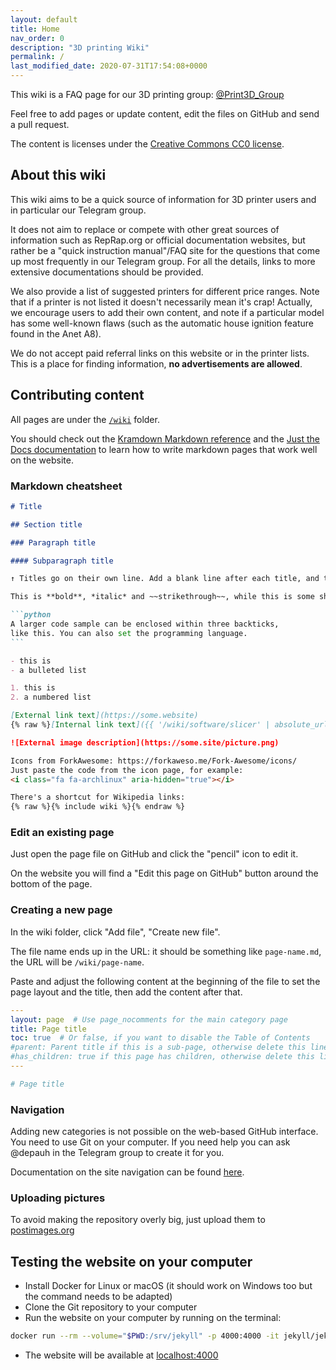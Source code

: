 ```yaml
---
layout: default
title: Home
nav_order: 0
description: "3D printing Wiki"
permalink: /
last_modified_date: 2020-07-31T17:54:08+0000
---
```


This wiki is a FAQ page for our 3D printing group: <i class="fa fa-telegram"></i> [@Print3D_Group](https://t.me/Print3D_Group)

Feel free to add pages or update content, edit the files on GitHub and send a pull request.

The content is licenses under the [Creative Commons CC0 license](https://github.com/Depau/3dprint-wiki/blob/master/LICENSE).

## About this wiki

This wiki aims to be a quick source of information for 3D printer users and in particular our Telegram group.

It does not aim to replace or compete with other great sources of information such as RepRap.org or official documentation websites, but rather be a "quick instruction manual"/FAQ site for the questions that come up most frequently in our Telegram group. For all the details, links to more extensive documentations should be provided.

We also provide a list of suggested printers for different price ranges. Note that if a printer is not listed it doesn't necessarily mean it's crap! Actually, we encourage users to add their own content, and note if a particular model has some well-known flaws (such as the automatic house ignition feature found in the Anet A8).

We do not accept paid referral links on this website or in the printer lists. This is a place for finding information, **no advertisements are allowed**.

## Contributing content

All pages are under the [`/wiki`](https://github.com/Depau/3dprint-wiki/tree/master/wiki) folder.

You should check out the [Kramdown Markdown reference](https://kramdown.gettalong.org/quickref.html) and the [Just the Docs documentation](https://pmarsceill.github.io/just-the-docs/) to
learn how to write markdown pages that work well on the website.


### Markdown cheatsheet

````markdown
# Title

## Section title

### Paragraph title

#### Subparagraph title

↑ Titles go on their own line. Add a blank line after each title, and two (but at least one) before

This is **bold**, *italic* and ~~strikethrough~~, while this is some short `code sample`.

```python
A larger code sample can be enclosed within three backticks,
like this. You can also set the programming language. 
```

- this is
- a bulleted list

1. this is
2. a numbered list

[External link text](https://some.website)
{% raw %}[Internal link text]({{ '/wiki/software/slicer' | absolute_url }}){% endraw %}

![External image description](https://some.site/picture.png)

Icons from ForkAwesome: https://forkaweso.me/Fork-Awesome/icons/
Just paste the code from the icon page, for example:
<i class="fa fa-archlinux" aria-hidden="true"></i>

There's a shortcut for Wikipedia links:
{% raw %}{% include wiki %}{% endraw %}
````


### Edit an existing page

Just open the page file on GitHub and click the "pencil" icon to edit it.

On the website you will find a "Edit this page on GitHub" button around the bottom of the page.


### Creating a new page

In the wiki folder, click "Add file", "Create new file".

The file name ends up in the URL: it should be something like `page-name.md`, the URL
will be `/wiki/page-name`.

Paste and adjust the following content at the beginning of the file to set the
page layout and the title, then add the content after that.

```yml
---
layout: page  # Use page_nocomments for the main category page
title: Page title
toc: true  # Or false, if you want to disable the Table of Contents
#parent: Parent title if this is a sub-page, otherwise delete this line
#has_children: true if this page has children, otherwise delete this line
---

# Page title
```

### Navigation

Adding new categories is not possible on the web-based GitHub interface. You need to use Git on your computer. If you need help you can ask @depauh in the Telegram group to create it for you.

Documentation on the site navigation can be found [here](https://pmarsceill.github.io/just-the-docs/docs/navigation-structure/#main-navigation).

### Uploading pictures

To avoid making the repository overly big, just upload them to [postimages.org](https://postimages.org/)

## Testing the website on your computer

- Install Docker for Linux or macOS (it should work on Windows too but the command needs to be adapted)
- Clone the Git repository to your computer
- Run the website on your computer by running on the terminal:

```bash
docker run --rm --volume="$PWD:/srv/jekyll" -p 4000:4000 -it jekyll/jekyll jekyll serve
```

- The website will be available at [localhost:4000](http://localhost:4000)
